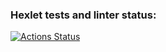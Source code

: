 ### Hexlet tests and linter status:
[![Actions Status](https://github.com/Grand9/java-project-71/actions/workflows/hexlet-check.yml/badge.svg)](https://github.com/Grand9/java-project-71/actions)
